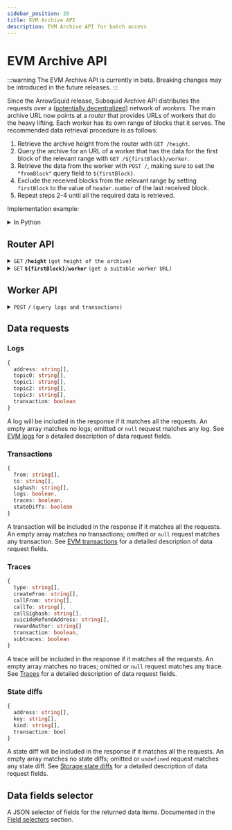 ```yaml
---
sidebar_position: 20
title: EVM Archive API
description: EVM Archive API for batch access
---
```


# EVM Archive API

:::warning
The EVM Archive API is currently in beta. Breaking changes may be introduced in the future releases.
:::

Since the ArrowSquid release, Subsquid Archive API distributes the requests over a ([potentially decentralized](/subsquid-network)) network of _workers_. The main archive URL now points at a _router_ that provides URLs of workers that do the heavy lifting. Each worker has its own range of blocks that it serves. The recommended data retrieval procedure is as follows:

1. Retrieve the archive height from the router with `GET /height`.
2. Query the archive for an URL of a worker that has the data for the first block of the relevant range with `GET /${firstBlock}/worker`.
3. Retrieve the data from the worker with `POST /`, making sure to set the `"fromBlock"` query field to `${firstBlock}`.
4. Exclude the received blocks from the relevant range by setting `firstBlock` to the value of `header.number` of the last received block.
5. Repeat steps 2-4 until all the required data is retrieved.

Implementation example:

<details>

<summary>In Python</summary>

```python
def get_text(url: str) -> str:
    res = requests.get(url)
    res.raise_for_status()
    return res.text


def dump(
    archive_url: str,
    query: Query,
    first_block: int,
    last_block: int
) -> None:
    assert 0 <= first_block <= last_block
    query = dict(query)  # copy query to mess with it later

    archived_height = int(get_text(f'{archive_url}/height'))
    next_block = first_block
    last_block = min(last_block, archived_height)

    while next_block <= last_block:
        worker_url = get_text(f'{archive_url}/{next_block}/worker')

        query['fromBlock'] = next_block
        query['toBlock'] = last_block
        res = requests.post(worker_url, json=query)
        res.raise_for_status()
        blocks = res.json()

        last_processed_block = blocks[-1]['header']['number']
        next_block = last_processed_block + 1
        for block in blocks:
            print(json.dumps(block))
```
Full code [here](https://gist.github.com/eldargab/2e007a293ac9f82031d023f1af581a7d).

</details>

## Router API

<details>

<summary><code>GET</code> <code><b>/height</b></code> <code>(get height of the archive)</code></summary>

**Example response:** `16576911`.

</details>

<details>

<summary><code>GET</code> <code><b>$&#123;firstBlock&#125;/worker</b></code> <code>(get a suitable worker URL)</code></summary>

The returned worker will be capable of processing `POST /` requests in which the `"fromBlock"` field is equal to `${firstBlock}`.

**Example response:** `https://v2.archive.subsquid.io/worker/1/query/czM6Ly9ldGhlcmV1bS1tYWlubmV0`.

</details>

## Worker API

<details>

<summary><code>POST</code> <code><b>/</b></code> <code>(query logs and transactions)</code></summary>

##### Query Fields

- **fromBlock**: Block number to start from (inclusive).
- **toBlock**: (optional) Block number to end on (inclusive). If this is not given, the query will go on for a fixed amount of time or until it reaches the height of the archive.
- **includeAllBlocks**: (optional) If true, the archive will include blocks that contain no data selected by data requests into its response.
- **fields**: (optional) A [selector](#data-fields-selector) of data fields to retrieve. Common for all data items.
- **logs**: (optional) A list of [log requests](#logs). An empty list requests no data.
- **transactions**: (optional) A list of [transaction requests](#transactions). An empty list requests no data.
- **traces**: (optional) A list of [traces requests](#traces). An empty list requests no data.
- **stateDiffs**: (optional) A list of [state diffs requests](#state-diffs). An empty list requests no data.

<details>

<summary>

##### Example Request
</summary>

```json
{
  "logs": [
    {
      "address": [
        "0xa0b86991c6218b36c1d19d4a2e9eb0ce3606eb48"
      ],
      "topic0": [
        "0xddf252ad1be2c89b69c2b068fc378daa952ba7f163c4a11628f55a4df523b3ef"
      ],
      "transaction": true
    }
  ],
  "fields": {
    "block": {
      "gasUsed": true
    },
    "log": {
      "topics": true,
      "data": true
    }
  },
  "fromBlock": 16000000,
  "toBlock": 16000000
}
```

</details>

<details>

<summary>

##### Example Response
</summary>

```json
[
  {
    "header": {
      "number": 16000000,
      "hash": "0x3dc4ef568ae2635db1419c5fec55c4a9322c05302ae527cd40bff380c1d465dd",
      "parentHash": "0x6f377dc6bd1f3e38b9ceb8c946a88c13211fa3f084622df3ee5cfcd98cc6bb16",
      "gasUsed": "0x121cdff"
    },
    "transactions": [
      {
        "transactionIndex": 0
      },
      {
        "transactionIndex": 124
      },
      {
        "transactionIndex": 131
      },
      {
        "transactionIndex": 140
      },
      {
        "transactionIndex": 188
      },
      {
        "transactionIndex": 205
      }
    ],
    "logs": [
      {
        "logIndex": 0,
        "transactionIndex": 0,
        "topics": [
          "0xddf252ad1be2c89b69c2b068fc378daa952ba7f163c4a11628f55a4df523b3ef",
          "0x000000000000000000000000ffec0067f5a79cff07527f63d83dd5462ccf8ba4",
          "0x000000000000000000000000e47872c80e3af63bd237b82c065e441fa75c4dea"
        ],
        "data": "0x0000000000000000000000000000000000000000000000000000000007270e00"
      },
      {
        "logIndex": 30,
        "transactionIndex": 124,
        "topics": [
          "0xddf252ad1be2c89b69c2b068fc378daa952ba7f163c4a11628f55a4df523b3ef",
          "0x000000000000000000000000f42ed7184f3bdd07b0456952f67695683afd9044",
          "0x0000000000000000000000009bbcfc016adcc21d8f86b30cda5e9f100ff9f108"
        ],
        "data": "0x0000000000000000000000000000000000000000000000000000000032430d8b"
      },
      {
        "logIndex": 34,
        "transactionIndex": 131,
        "topics": [
          "0xddf252ad1be2c89b69c2b068fc378daa952ba7f163c4a11628f55a4df523b3ef",
          "0x0000000000000000000000001d76271fb3d5a61184ba00052caa636e666d11ec",
          "0x00000000000000000000000074de5d4fcbf63e00296fd95d33236b9794016631"
        ],
        "data": "0x000000000000000000000000000000000000000000000000000000000fa56ea0"
      },
      {
        "logIndex": 35,
        "transactionIndex": 131,
        "topics": [
          "0xddf252ad1be2c89b69c2b068fc378daa952ba7f163c4a11628f55a4df523b3ef",
          "0x00000000000000000000000074de5d4fcbf63e00296fd95d33236b9794016631",
          "0x000000000000000000000000af0b0000f0210d0f421f0009c72406703b50506b"
        ],
        "data": "0x000000000000000000000000000000000000000000000000000000000fa56ea0"
      },
      {
        "logIndex": 58,
        "transactionIndex": 140,
        "topics": [
          "0xddf252ad1be2c89b69c2b068fc378daa952ba7f163c4a11628f55a4df523b3ef",
          "0x00000000000000000000000048c04ed5691981c42154c6167398f95e8f38a7ff",
          "0x000000000000000000000000f41d156a9bbc1fa6172a50002060cbc757035385"
        ],
        "data": "0x0000000000000000000000000000000000000000000000000000000026273075"
      },
      {
        "logIndex": 230,
        "transactionIndex": 188,
        "topics": [
          "0xddf252ad1be2c89b69c2b068fc378daa952ba7f163c4a11628f55a4df523b3ef",
          "0x000000000000000000000000ba12222222228d8ba445958a75a0704d566bf2c8",
          "0x00000000000000000000000053222470cdcfb8081c0e3a50fd106f0d69e63f20"
        ],
        "data": "0x00000000000000000000000000000000000000000000000000000002536916b7"
      },
      {
        "logIndex": 232,
        "transactionIndex": 188,
        "topics": [
          "0xddf252ad1be2c89b69c2b068fc378daa952ba7f163c4a11628f55a4df523b3ef",
          "0x00000000000000000000000053222470cdcfb8081c0e3a50fd106f0d69e63f20",
          "0x00000000000000000000000088e6a0c2ddd26feeb64f039a2c41296fcb3f5640"
        ],
        "data": "0x00000000000000000000000000000000000000000000000000000002536916b7"
      },
      {
        "logIndex": 372,
        "transactionIndex": 205,
        "topics": [
          "0xddf252ad1be2c89b69c2b068fc378daa952ba7f163c4a11628f55a4df523b3ef",
          "0x0000000000000000000000001116898dda4015ed8ddefb84b6e8bc24528af2d8",
          "0x0000000000000000000000002796317b0ff8538f253012862c06787adfb8ceb6"
        ],
        "data": "0x0000000000000000000000000000000000000000000000000000000018307e19"
      },
      {
        "logIndex": 374,
        "transactionIndex": 205,
        "topics": [
          "0xddf252ad1be2c89b69c2b068fc378daa952ba7f163c4a11628f55a4df523b3ef",
          "0x0000000000000000000000002796317b0ff8538f253012862c06787adfb8ceb6",
          "0x000000000000000000000000735b75559ebb9cd7fed7cec2372b16c3871d2031"
        ],
        "data": "0x0000000000000000000000000000000000000000000000000000000018307e19"
      }
    ]
  }
]
```
</details>

</details>

## Data requests

### Logs

```ts
{
  address: string[],
  topic0: string[],
  topic1: string[],
  topic2: string[],
  topic3: string[],
  transaction: boolean
}
```
A log will be included in the response if it matches all the requests. An empty array matches no logs; omitted or `null` request matches any log. See [EVM logs](/evm-indexing/configuration/evm-logs) for a detailed description of data request fields.

### Transactions

```ts
{
  from: string[],
  to: string[],
  sighash: string[],
  logs: boolean,
  traces: boolean,
  stateDiffs: boolean
}
```
A transaction will be included in the response if it matches all the requests. An empty array matches no transactions; omitted or `null` request matches any transaction. See [EVM transactions](/evm-indexing/configuration/transactions) for a detailed description of data request fields.

### Traces

```ts
{
  type: string[],
  createFrom: string[],
  callFrom: string[],
  callTo: string[],
  callSighash: string[],
  suicideRefundAddress: string[],
  rewardAuthor: string[]
  transaction: boolean,
  subtraces: boolean
}
```
A trace will be included in the response if it matches all the requests. An empty array matches no traces; omitted or `null` request matches any trace. See [Traces](/evm-indexing/configuration/traces) for a detailed description of data request fields.

### State diffs

```ts
{
  address: string[],
  key: string[],
  kind: string[],
  transaction: bool
}
```
A state diff will be included in the response if it matches all the requests. An empty array matches no state diffs; omitted or `undefined` request matches any state diff. See [Storage state diffs](/evm-indexing/configuration/state-diffs) for a detailed description of data request fields.

## Data fields selector

A JSON selector of fields for the returned data items. Documented in the [Field selectors](/evm-indexing/configuration/data-selection/#field-selectors) section.
